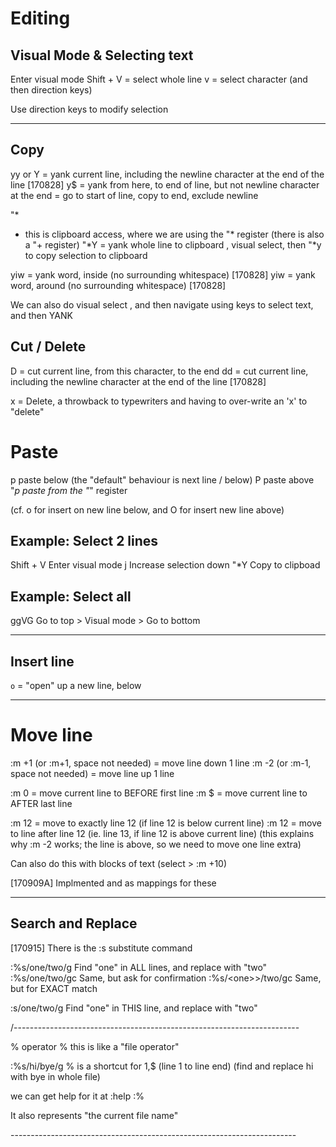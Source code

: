 # Editing 

## Visual Mode & Selecting text
Enter visual mode
Shift + V = select whole line
v = select character (and then direction keys)

Use direction keys to modify selection

-------------------------------------------------------------------------
## Copy
yy or Y = yank current line, including the newline character at the end of the line [170828]
y$ = yank from here, to end of line, but not newline character at the end
= go to start of line, copy to end, exclude newline


"*
- this is clipboard access, where we are using the "* register (there is also a "+ register)
"*Y = yank whole line to clipboard
<S-V>, visual select, then "*y to copy selection to clipboard

yiw = yank word, inside (no surrounding whitespace) [170828]
yiw = yank word, around (no surrounding whitespace) [170828]


We can also do visual select 
<S-v>, and then navigate using keys to select text, and then YANK


## Cut / Delete
D = cut current line, from this character, to the end
dd = cut current line, including the newline character at the end of the line [170828]

x = Delete, a throwback to typewriters and having to over-write an 'x' to "delete"


# Paste
p     paste below (the "default" behaviour is next line / below)
P     paste above
"*p   paste from the "*" register

(cf. o for insert on new line below, and O for insert new line above)

## Example: Select 2 lines
Shift + V   Enter visual mode
j   Increase selection down
"*Y   Copy to clipboad

## Example: Select all
ggVG  Go to top > Visual mode > Go to bottom

-------------------------------------------------------------------------
## Insert line
`o` = "open" up a new line, below



-------------------------------------------------------------------------
# Move line
:m +1 (or :m+1, space not needed) = move line down 1 line
:m -2 (or :m-1, space not needed) = move line up 1 line

:m 0 = move current line to BEFORE first line
:m $ = move current line to AFTER last line

:m 12 = move to exactly line 12 (if line 12 is below current line)
:m 12 = move to line after line 12 (ie. line 13, if line 12 is above current line)
(this explains why :m -2 works; the line is above, so we need to move one line extra)

Can also do this with blocks of text (select > :m +10)

[170909A] Implmented <A-j> and <A-k> as mappings for these

-------------------

## Search and Replace
[170915]
There is the :s substitute command

:%s/one/two/g         Find "one" in ALL lines, and replace with "two"
:%s/one/two/gc        Same, but ask for confirmation 
:%s/\<one>\>/two/gc   Same, but for EXACT match

:s/one/two/g          Find "one" in THIS line, and replace with "two"

/-----------------------------------------------------------------------

% operator
% this is like a "file operator"

:%s/hi/bye/g    % is a shortcut for 1,$ (line 1 to line end) (find and replace hi with bye in whole file)

we can get help for it at :help :%

It also represents "the current file name"

\-----------------------------------------------------------------------
